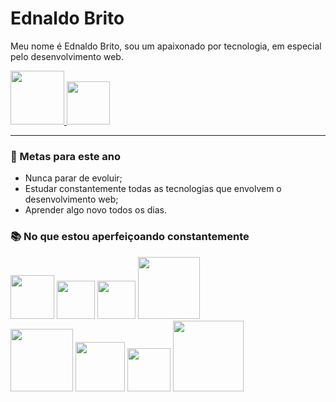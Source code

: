 # Ednaldo Brito
Meu nome é Ednaldo Brito, sou um apaixonado por tecnologia, em especial pelo desenvolvimento web.

<a href="https://www.linkedin.com/in/ednaldobrito/">
 <img src="https://img.shields.io/badge/LinkedIn-0077B5?style=for-the-badge&logo=linkedin&logoColor=white" style="width: 86px;" />
</a>

<a href="mailto:web.ednaldo@gmail.com">
 <img src="https://img.shields.io/badge/Gmail-D14836?style=for-the-badge&logo=gmail&logoColor=white" style="width: 69px;" />
</a>

--- 

### 🎯 Metas para este ano
- Nunca parar de evoluir;
- Estudar constantemente todas as tecnologias que envolvem o desenvolvimento web;
- Aprender algo novo todos os dias.

### 📚 No que estou aperfeiçoando constantemente  
<a href="https://img.shields.io/badge/HTML5-E34F26?style=for-the-badge&logo=html5&logoColor=white"><img src="https://img.shields.io/badge/HTML5-E34F26?style=for-the-badge&logo=html5&logoColor=white" style="width: 70px;" /></a>
<a href="https://img.shields.io/badge/CSS3-1572B6?style=for-the-badge&logo=css3&logoColor=white"><img src="https://img.shields.io/badge/CSS3-1572B6?style=for-the-badge&logo=css3&logoColor=white" style="width: 61px;" /></a>
<a href="https://img.shields.io/badge/Sass-CC6699?style=for-the-badge&logo=sass&logoColor=white"><img src="https://img.shields.io/badge/Sass-CC6699?style=for-the-badge&logo=sass&logoColor=white" style="width: 61px;" /></a>
<a href="https://img.shields.io/badge/JavaScript-F7DF1E?style=for-the-badge&logo=javascript&logoColor=black"><img src="https://img.shields.io/badge/JavaScript-F7DF1E?style=for-the-badge&logo=javascript&logoColor=black" style="width: 99px;" /></a><br />
<a href="https://img.shields.io/badge/TypeScript-007ACC?style=for-the-badge&logo=typescript&logoColor=white"><img src="https://img.shields.io/badge/TypeScript-007ACC?style=for-the-badge&logo=typescript&logoColor=white" style="width: 100px;" /></a>
<a href="https://img.shields.io/badge/Node.js-43853D?style=for-the-badge&logo=node.js&logoColor=white"><img src="https://img.shields.io/badge/Node.js-43853D?style=for-the-badge&logo=node.js&logoColor=white" style="width: 79px;" /></a>
<a href="https://img.shields.io/badge/React-20232A?style=for-the-badge&logo=react&logoColor=61DAFB"><img src="https://img.shields.io/badge/React-20232A?style=for-the-badge&logo=react&logoColor=61DAFB" style="width: 69px;" /></a>
<a href="https://img.shields.io/badge/React_Native-20232A?style=for-the-badge&logo=react&logoColor=61DAFB"><img src="https://img.shields.io/badge/React_Native-20232A?style=for-the-badge&logo=react&logoColor=61DAFB" style="width: 113px;" /></a>

